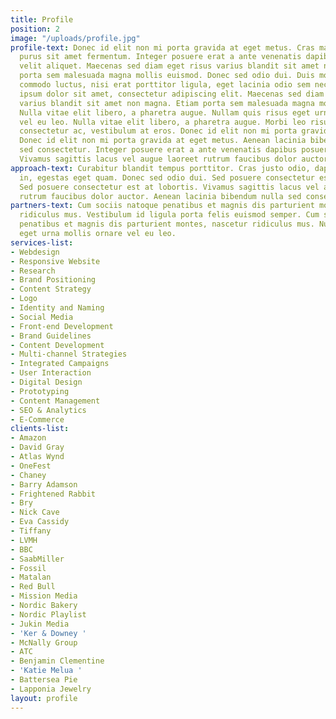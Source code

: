 ```yaml
---
title: Profile
position: 2
image: "/uploads/profile.jpg"
profile-text: Donec id elit non mi porta gravida at eget metus. Cras mattis consectetur
  purus sit amet fermentum. Integer posuere erat a ante venenatis dapibus posuere
  velit aliquet. Maecenas sed diam eget risus varius blandit sit amet non magna. Etiam
  porta sem malesuada magna mollis euismod. Donec sed odio dui. Duis mollis, est non
  commodo luctus, nisi erat porttitor ligula, eget lacinia odio sem nec elit. Lorem
  ipsum dolor sit amet, consectetur adipiscing elit. Maecenas sed diam eget risus
  varius blandit sit amet non magna. Etiam porta sem malesuada magna mollis euismod.
  Nulla vitae elit libero, a pharetra augue. Nullam quis risus eget urna mollis ornare
  vel eu leo. Nulla vitae elit libero, a pharetra augue. Morbi leo risus, porta ac
  consectetur ac, vestibulum at eros. Donec id elit non mi porta gravida at eget metus.
  Donec id elit non mi porta gravida at eget metus. Aenean lacinia bibendum nulla
  sed consectetur. Integer posuere erat a ante venenatis dapibus posuere velit aliquet.
  Vivamus sagittis lacus vel augue laoreet rutrum faucibus dolor auctor.
approach-text: Curabitur blandit tempus porttitor. Cras justo odio, dapibus ac facilisis
  in, egestas eget quam. Donec sed odio dui. Sed posuere consectetur est at lobortis.
  Sed posuere consectetur est at lobortis. Vivamus sagittis lacus vel augue laoreet
  rutrum faucibus dolor auctor. Aenean lacinia bibendum nulla sed consectetur.
partners-text: Cum sociis natoque penatibus et magnis dis parturient montes, nascetur
  ridiculus mus. Vestibulum id ligula porta felis euismod semper. Cum sociis natoque
  penatibus et magnis dis parturient montes, nascetur ridiculus mus. Nullam quis risus
  eget urna mollis ornare vel eu leo.
services-list:
- Webdesign
- Responsive Website
- Research
- Brand Positioning
- Content Strategy
- Logo
- Identity and Naming
- Social Media
- Front-end Development
- Brand Guidelines
- Content Development
- Multi-channel Strategies
- Integrated Campaigns
- User Interaction
- Digital Design
- Prototyping
- Content Management
- SEO & Analytics
- E-Commerce
clients-list:
- Amazon
- David Gray
- Atlas Wynd
- OneFest
- Chaney
- Barry Adamson
- Frightened Rabbit
- Bry
- Nick Cave
- Eva Cassidy
- Tiffany
- LVMH
- BBC
- SaabMiller
- Fossil
- Matalan
- Red Bull
- Mission Media
- Nordic Bakery
- Nordic Playlist
- Jukin Media
- 'Ker & Downey '
- McNally Group
- ATC
- Benjamin Clementine
- 'Katie Melua '
- Battersea Pie
- Lapponia Jewelry
layout: profile
---
```


